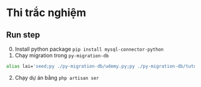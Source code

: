 # Thi trắc nghiệm

## Run step
0. Install python package `pip install mysql-connector-python`
1. Chạy migration trong `py-migration-db`
```sh
alias lai='seed;py ./py-migration-db/udemy.py;py ./py-migration-db/tutorial-dojo.py; py ./py-migration-db/custom.py;'
```
2. Chạy dự án bằng `php artisan ser`
